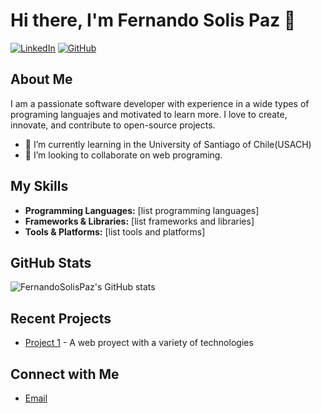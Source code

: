 # Hi there, I'm Fernando Solis Paz 👋

[![LinkedIn](https://img.shields.io/badge/LinkedIn-0077B5?style=flat&logo=linkedin&logoColor=white)](https://www.linkedin.com/in/fernando-solis-paz-231b40337/)
[![GitHub](https://img.shields.io/badge/GitHub-171515?style=flat&logo=github&logoColor=white)](https://github.com/FernandoSolisPaz)

## About Me

I am a passionate software developer with experience in a wide types of programing languajes and motivated to learn more. I love to create, innovate, and contribute to open-source projects.

- 🌱 I’m currently learning in the University of Santiago of Chile(USACH)
- 👯 I’m looking to collaborate on web programing.

## My Skills

- **Programming Languages:** [list programming languages]
- **Frameworks & Libraries:** [list frameworks and libraries]
- **Tools & Platforms:** [list tools and platforms]

## GitHub Stats

![FernandoSolisPaz's GitHub stats](https://github-readme-stats.vercel.app/api?username=FernandoSolisPaz&show_icons=true&theme=radical)

## Recent Projects

- [Project 1](https://github.com/FernandoSolisPaz/Tingeso_2) - A web proyect with a variety of technologies

## Connect with Me
- [Email](mailto:fernando.solis.p@usach.cl)
